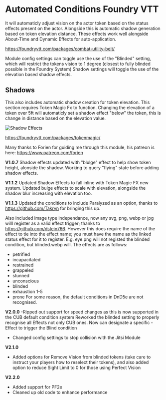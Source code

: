 # Automated Conditions Foundry VTT
It will automaticly adjust vision on the actor token based on the status effects present on the actor. Alongside this is automatic shadow generation based on token elevation distance. 
These effects work well alongside About-Time and Dynamic Effects for auto-application. 

https://foundryvtt.com/packages/combat-utility-belt/


Module config settings can toggle use the use of the "Blinded" setting, which will restrict the tokens vision to 1 degree (closest to fully blinded possible in the Foundry System)
Shadow settings will toggle the use of the elevation based shadow effects. 



## Shadows
This also includes automatic shadow creation for token elevation. This section requires Token Magic Fx to function. Changing the elevation of a token over 5ft will automaticly set a shadow effect "below" the token, this is change in distance based on the elevation value. 

![Shadow Effects](https://github.com/kandashi/condition-automation/blob/master/Images/ShadowEffects.PNG)
 
https://foundryvtt.com/packages/tokenmagic/

Many thanks to Forien for guiding me through this module, his patreon is here: https://www.patreon.com/forien

**V1.0.7** Shadow effects updated with "blulge" effect to help show token height, alonside the shadow. Working to query "flying" state before adding shadow effects.

**V1.1.2** Updated Shadow Effects to fall inline with Token Magic FX new system. Updated bulge effects to scale with elevation, alongside the shadow blur increasing with elevation too.

**V1.1.3**
Updated the conditions to include Paralyzed as an option, thanks to https://github.com/Takryn for bringing this up.

Also included image type independance, now any svg, png, webp or jpg willl register as a valid effect trigger; thanks to https://github.com/dstein766. However this does require the name of the effect to tie into the effect name; you must have the name as the linked status effect for it to register. E.g. eye.png will not registed the blinded condition, but blinded.webp will. The effects are as follows:

* petrified
* incapacitated
* restrained
* grappeled
* stunned
* unconscious
* blinded
* exhaustion 1-5
* prone
For some reason, the default conditions in DnD5e are not recognised.

**V2.0.0**
-Ripped out support for speed changes as this is now supported in the CUB default condition system
Reworked the blinded setting to properly recognise all Effects not only CUB ones. Now can designate a specific -Effect to trigger the Blind condition
- Changed config settings to stop collision with the Jitsi Module

**V2.1.0**
- Added options for Remove Vision from blinded tokens (take care to instruct your players how to reselect their tokens), and also added option to reduce Sight Limit to 0 for those using Perfect Vision

**V2.2.0**
- Added support for PF2e 
- Cleaned up old code to enhance performance
